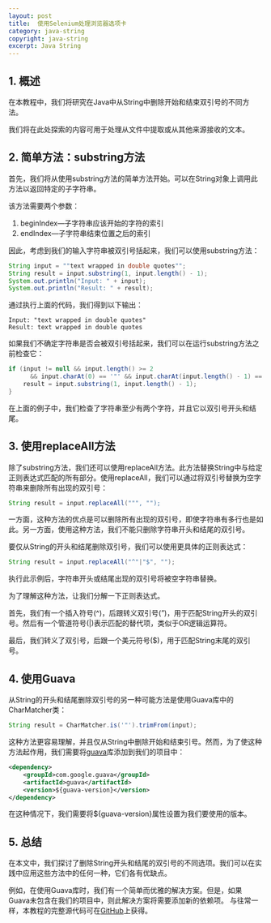 ```yaml
---
layout: post
title:  使用Selenium处理浏览器选项卡
category: java-string
copyright: java-string
excerpt: Java String
---
```


## 1. 概述

在本教程中，我们将研究在Java中从String中删除开始和结束双引号的不同方法。

我们将在此处探索的内容可用于处理从文件中提取或从其他来源接收的文本。

## 2. 简单方法：substring方法

首先，我们将从使用substring方法的简单方法开始。可以在String对象上调用此方法以返回特定的子字符串。

该方法需要两个参数：

1.  beginIndex—子字符串应该开始的字符的索引
2.  endIndex—子字符串结束位置之后的索引

因此，考虑到我们的输入字符串被双引号括起来，我们可以使用substring方法：

```java
String input = ""text wrapped in double quotes"";
String result = input.substring(1, input.length() - 1);
System.out.println("Input: " + input);
System.out.println("Result: " + result);
```

通过执行上面的代码，我们得到以下输出：

```plaintext
Input: "text wrapped in double quotes"
Result: text wrapped in double quotes
```

如果我们不确定字符串是否会被双引号括起来，我们可以在运行substring方法之前检查它：

```java
if (input != null && input.length() >= 2 
      && input.charAt(0) == '"' && input.charAt(input.length() - 1) == '"') {
    result = input.substring(1, input.length() - 1);
}
```

在上面的例子中，我们检查了字符串至少有两个字符，并且它以双引号开头和结尾。

## 3. 使用replaceAll方法

除了substring方法，我们还可以使用replaceAll方法。此方法替换String中与给定正则表达式匹配的所有部分。使用replaceAll，我们可以通过将双引号替换为空字符串来删除所有出现的双引号：

```java
String result = input.replaceAll(""", "");
```

一方面，这种方法的优点是可以删除所有出现的双引号，即使字符串有多行也是如此。另一方面，使用这种方法，我们不能只删除字符串开头和结尾的双引号。

要仅从String的开头和结尾删除双引号，我们可以使用更具体的正则表达式：

```java
String result = input.replaceAll("^"|"$", "");
```

执行此示例后，字符串开头或结尾出现的双引号将被空字符串替换。

为了理解这种方法，让我们分解一下正则表达式。

首先，我们有一个插入符号(^)，后跟转义双引号(”)，用于匹配String开头的双引号。然后有一个管道符号(|)表示匹配的替代项，类似于OR逻辑运算符。

最后，我们转义了双引号，后跟一个美元符号($)，用于匹配String末尾的双引号。

## 4. 使用Guava

从String的开头和结尾删除双引号的另一种可能方法是使用Guava库中的CharMatcher类：

```java
String result = CharMatcher.is('"').trimFrom(input);
```

这种方法更容易理解，并且仅从String中删除开始和结束引号。然而，为了使这种方法起作用，我们需要将[guava](https://search.maven.org/search?q=g:com.google.guavaa:guava)库添加到我们的项目中：

```xml
<dependency>
    <groupId>com.google.guava</groupId>
    <artifactId>guava</artifactId>
    <version>${guava-version}</version>
</dependency>
```

在这种情况下，我们需要将${guava-version}属性设置为我们要使用的版本。

## 5. 总结

在本文中，我们探讨了删除String开头和结尾的双引号的不同选项。我们可以在实践中应用这些方法中的任何一种，它们各有优缺点。

例如，在使用Guava库时，我们有一个简单而优雅的解决方案。但是，如果Guava未包含在我们的项目中，则此解决方案将需要添加新的依赖项。
与往常一样，本教程的完整源代码可在[GitHub](https://github.com/tu-yucheng/taketoday-tutorial4j/tree/master/java-core-modules/java-string-algorithms-1)上获得。
